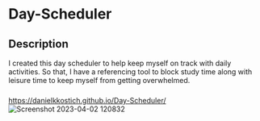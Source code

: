 # Day-Scheduler

## Description
I created this day scheduler to help keep myself on track with daily activities. So that, I have a referencing tool to block study time along with leisure time to keep myself from getting overwhelmed. 

### 
https://danielkkostich.github.io/Day-Scheduler/
![Screenshot 2023-04-02 120832](https://user-images.githubusercontent.com/117228151/229368439-b329feee-d8c9-4290-8808-83b92c5ea457.png)
